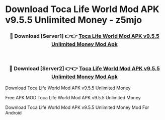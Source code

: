 # Download Toca Life World Mod APK v9.5.5 Unlimited Money - z5mjo



<div align="center">
<h3>🔴 Download [Server1] 👉👉 <a href="https://momento.my/?title=Toca_Life_World_Mod_APK_v9.5.5_Unlimited_Money">Toca Life World Mod APK v9.5.5 Unlimited Money Mod Apk</a></h3><br>

<h3>🔴 Download [Server2] 👉👉 <a href="https://momento.my/?title=Toca_Life_World_Mod_APK_v9.5.5_Unlimited_Money">Toca Life World Mod APK v9.5.5 Unlimited Money Mod Apk</a></h3>
</div>



Download Toca Life World Mod APK v9.5.5 Unlimited Money 

Free APK MOD Toca Life World Mod APK v9.5.5 Unlimited Money 

Download Toca Life World Mod APK v9.5.5 Unlimited Money Mod For Android
